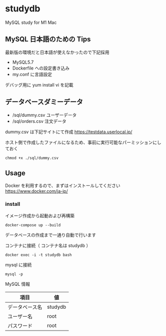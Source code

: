 # studydb

MySQL study for M1 Mac

## MySQL 日本語のための Tips

最新版の環境だと日本語が使えなかったので下記採用

- MySQL5.7
- Dockerfile への設定書き込み
- my.conf に言語設定

デバッグ用に yum install vi を記載

## データベースダミーデータ

- /sql/dummy.csv ユーザーデータ
- /sql/orders.csv 注文データ

dummy.csv は下記サイトにて作成
https://testdata.userlocal.jp/


ホスト側で作成したファイルになるため、事前に実行可能なパーミッションにしておく

```
chmod +x ./sql/dummy.csv
```

## Usage

Docker を利用するので、まずはインストールしてください
https://www.docker.com/ja-jp/

### install

イメージ作成から起動および再構築
```
docker-compose up --build
```

データベースの作成まで一通り自動で行います

コンテナに接続（ コンテナ名は studydb ）
```
docker exec -i -t studydb bash
```

mysql に接続
```
mysql -p
```

MySQL 情報

| 項目 | 値 |
|--|--|
| データベース名 | studydb |
| ユーザー名 | root |
| パスワード | root |

